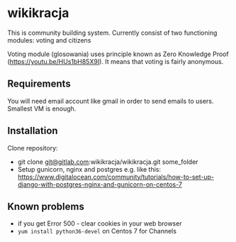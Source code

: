 # wikikracja
This is community building system. Currently consist of two functioning modules: voting and citizens

Voting module (glosowania) uses principle known as Zero Knowledge Proof (https://youtu.be/HUs1bH85X9I). It means that voting is fairly anonymous.

## Requirements
You will need email account like gmail in order to send emails to users.
Smallest VM is enough. 

## Installation
Clone repository:
- git clone git@gitlab.com:wikikracja/wikikracja.git some_folder
- Setup gunicorn, nginx and postgres e.g. like this: https://www.digitalocean.com/community/tutorials/how-to-set-up-django-with-postgres-nginx-and-gunicorn-on-centos-7


## Known problems
- if you get Error 500 - clear cookies in your web browser
- `yum install python36-devel` on Centos 7 for Channels